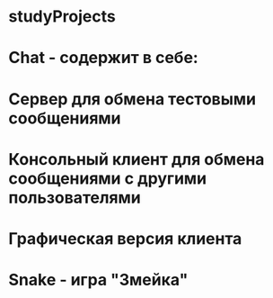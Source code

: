 # studyProjects
# Chat - содержит в себе:
# Сервер для обмена тестовыми сообщениями
# Консольный клиент для обмена сообщениями с другими пользователями
# Графическая версия клиента
#
# Snake - игра "Змейка"
